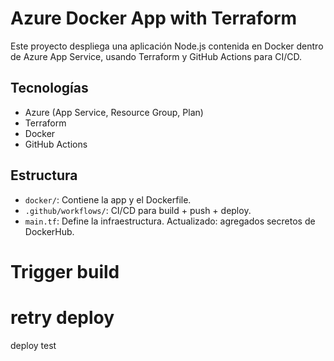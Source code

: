 
# Azure Docker App with Terraform

Este proyecto despliega una aplicación Node.js contenida en Docker dentro de Azure App Service, usando Terraform y GitHub Actions para CI/CD.

## Tecnologías
- Azure (App Service, Resource Group, Plan)
- Terraform
- Docker
- GitHub Actions

## Estructura
- `docker/`: Contiene la app y el Dockerfile.
- `.github/workflows/`: CI/CD para build + push + deploy.
- `main.tf`: Define la infraestructura.
Actualizado: agregados secretos de DockerHub.
# Trigger build
# retry deploy
deploy test
